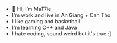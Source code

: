 - 👋 Hi, I’m MaT7ie
- I'm work and live in An Giang + Can Tho
- I like gaming and basketball
- I'm learning C++ and Java
- I hate coding, sound weird but it's true :]

<!---
mat7ie/mat7ie is a ✨ special ✨ repository because its `README.md` (this file) appears on your GitHub profile.
You can click the Preview link to take a look at your changes.
--->
